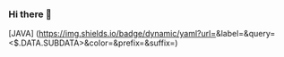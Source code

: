 ### Hi there 👋

<!--
**Imom111/Imom111** is a ✨ _special_ ✨ repository because its `README.md` (this file) appears on your GitHub profile.

Here are some ideas to get you started:

- 🔭 I’m currently working on ...
- 🌱 I’m currently learning ...
- 👯 I’m looking to collaborate on ...
- 🤔 I’m looking for help with ...
- 💬 Ask me about ...
- 📫 How to reach me: ...
- 😄 Pronouns: ...
- ⚡ Fun fact: ...
-->
[JAVA] (https://img.shields.io/badge/dynamic/yaml?url=<URL>&label=<LABEL>&query=<$.DATA.SUBDATA>&color=<COLOR>&prefix=<PREFIX>&suffix=<SUFFIX>) <Br>
